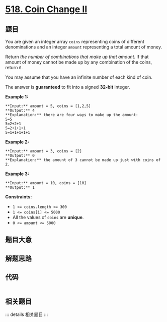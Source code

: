 # [518. Coin Change II](https://leetcode.com/problems/coin-change-ii)

## 题目

You are given an integer array `coins` representing coins of different
denominations and an integer `amount` representing a total amount of money.

Return _the number of combinations that make up that amount_. If that amount
of money cannot be made up by any combination of the coins, return `0`.

You may assume that you have an infinite number of each kind of coin.

The answer is **guaranteed** to fit into a signed **32-bit** integer.



**Example 1:**

    
    
    **Input:** amount = 5, coins = [1,2,5]
    **Output:** 4
    **Explanation:** there are four ways to make up the amount:
    5=5
    5=2+2+1
    5=2+1+1+1
    5=1+1+1+1+1
    

**Example 2:**

    
    
    **Input:** amount = 3, coins = [2]
    **Output:** 0
    **Explanation:** the amount of 3 cannot be made up just with coins of 2.
    

**Example 3:**

    
    
    **Input:** amount = 10, coins = [10]
    **Output:** 1
    



**Constraints:**

  * `1 <= coins.length <= 300`
  * `1 <= coins[i] <= 5000`
  * All the values of `coins` are **unique**.
  * `0 <= amount <= 5000`


## 题目大意

## 解题思路

## 代码

```javascript

```

## 相关题目

::: details 相关题目
:::
